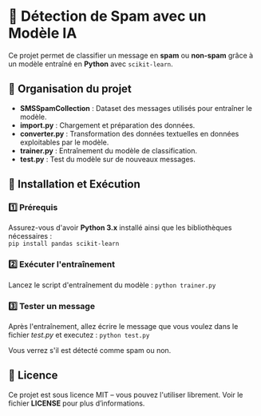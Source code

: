 # 📩 Détection de Spam avec un Modèle IA

Ce projet permet de classifier un message en **spam** ou **non-spam** grâce à un modèle entraîné en **Python** avec `scikit-learn`.  

## 📂 Organisation du projet  
- **SMSSpamCollection** : Dataset des messages utilisés pour entraîner le modèle.  
- **import.py** : Chargement et préparation des données.  
- **converter.py** : Transformation des données textuelles en données exploitables par le modèle.  
- **trainer.py** : Entraînement du modèle de classification.  
- **test.py** : Test du modèle sur de nouveaux messages.  

## 🚀 Installation et Exécution  

### 1️⃣ Prérequis  
Assurez-vous d'avoir **Python 3.x** installé ainsi que les bibliothèques nécessaires :  
`pip install pandas scikit-learn`

### 2️⃣ Exécuter l'entraînement
Lancez le script d'entraînement du modèle :
`python trainer.py`

### 3️⃣ Tester un message
Après l'entraînement, allez écrire le message que vous voulez dans le fichier *test.py* et executez :
`python test.py`

Vous verrez s'il est détecté comme spam ou non.

## 📜 Licence
Ce projet est sous licence MIT – vous pouvez l'utiliser librement. Voir le fichier **LICENSE** pour plus d’informations.
